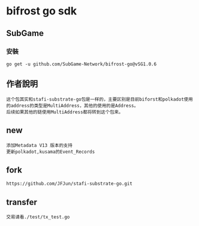 # bifrost go sdk

## SubGame

### 安裝

```
go get -u github.com/SubGame-Network/bifrost-go@vSG1.0.6
```

## 作者說明
    这个包其实和stafi-substrate-go包是一样的，主要区别是目前biforst和polkadot使用的address的类型是MultiAddress，其他的使用的是Address。
    后续如果其他的链使用MultiAddress都将转到这个包来。
## new
    添加Metadata V13 版本的支持
    更新polkadot,kusama的Event_Records
## fork
    https://github.com/JFJun/stafi-substrate-go.git
## transfer
    交易请看./test/tx_test.go
    
